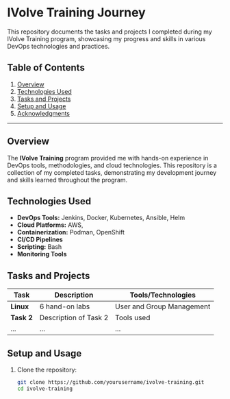 # IVolve Training Journey

This repository documents the tasks and projects I completed during my IVolve Training program, showcasing my progress and skills in various DevOps technologies and practices.

## Table of Contents
1. [Overview](#overview)
2. [Technologies Used](#technologies-used)
3. [Tasks and Projects](#tasks-and-projects)
4. [Setup and Usage](#setup-and-usage)
5. [Acknowledgments](#acknowledgments)

---

## Overview

The **IVolve Training** program provided me with hands-on experience in DevOps tools, methodologies, and cloud technologies. This repository is a collection of my completed tasks, demonstrating my development journey and skills learned throughout the program.

## Technologies Used

- **DevOps Tools:** Jenkins, Docker, Kubernetes, Ansible, Helm
- **Cloud Platforms:** AWS,
- **Containerization:** Podman, OpenShift
- **CI/CD Pipelines**
- **Scripting:** Bash
- **Monitoring Tools**

## Tasks and Projects

| Task | Description | Tools/Technologies |
|--------------|--------------|--------------------|
| **Linux**   |  6 hand-on labs   | User and Group Management | linux  |
| **Task 2**   | Description of Task 2 | Tools used |
| ...          | ...          | ...                |



## Setup and Usage

1. Clone the repository:
   ```bash
   git clone https://github.com/yourusername/ivolve-training.git
   cd ivolve-training
